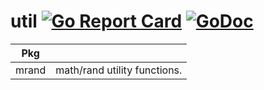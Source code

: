 # util [![Go Report Card](https://goreportcard.com/badge/github.com/gee-go/util)](https://goreportcard.com/report/github.com/gee-go/util) [![GoDoc](https://godoc.org/github.com/gee-go/util?status.svg)](https://godoc.org/github.com/gee-go/util)

| Pkg | |
| --- | --- |
| mrand | math/rand utility functions. |
